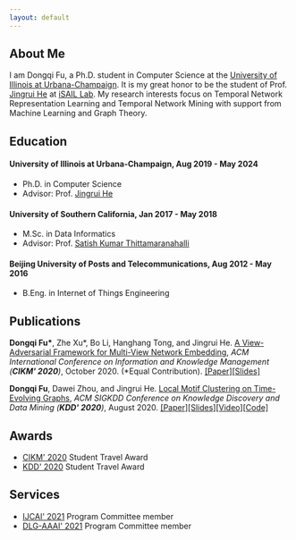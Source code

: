 ```yaml
---
layout: default
---
```


## About Me

I am Dongqi Fu, a Ph.D. student in Computer Science at the [University of Illinois at Urbana-Champaign](https://illinois.edu/). It is my great honor to be the student of Prof. [Jingrui He](https://www.hejingrui.org/) at [iSAIL Lab](https://isail-laboratory.github.io/). My research interests focus on Temporal Network Representation Learning and Temporal Network Mining with support from Machine Learning and Graph Theory.


## Education

#### University of Illinois at Urbana-Champaign, Aug 2019 - May 2024 
* Ph.D. in Computer Science
* Advisor: Prof. [Jingrui He](https://www.hejingrui.org/)

#### University of Southern California, Jan 2017 - May 2018
* M.Sc. in Data Informatics
* Advisor: Prof. [Satish Kumar Thittamaranahalli](http://www.tkskwork.org/)

#### Beijing University of Posts and Telecommunications, Aug 2012 - May 2016 
* B.Eng. in Internet of Things Engineering


## Publications
**Dongqi Fu\***, Zhe Xu\*, Bo Li, Hanghang Tong, and Jingrui He. [A View-Adversarial Framework for Multi-View Network Embedding](https://github.com/DongqiFu/VANE), _ACM International Conference on Information and Knowledge Management (**CIKM' 2020**)_, October 2020. (\*Equal Contribution). [[Paper]](https://github.com/DongqiFu/VANE/blob/master/paper/A%20View-Adversarial%20Framework%20for%20Multi-View%20Network%20Embedding.pdf)[[Slides]](https://github.com/DongqiFu/VANE/blob/master/slides/CIKM'20_VANE_Presentation_Slides.pdf)

**Dongqi Fu**, Dawei Zhou, and Jingrui He. [Local Motif Clustering on Time-Evolving Graphs](https://github.com/DongqiFu/L-MEGA), _ACM SIGKDD Conference on Knowledge Discovery and Data Mining (**KDD' 2020**)_, August 2020. [[Paper]](https://github.com/DongqiFu/L-MEGA/blob/master/paper/Local%20Motif%20Clustering%20on%20Time-Evolving%20Graphs.pdf)[[Slides]](https://github.com/DongqiFu/L-MEGA/blob/master/slides/KDD'20_L-MEGA_Slides.pdf)[[Video]](https://www.youtube.com/watch?v=2Z-SS1IchGc&feature=emb_title)[[Code]](https://github.com/DongqiFu/L-MEGA)


## Awards
* [CIKM' 2020](https://www.cikm2020.org/) Student Travel Award
* [KDD' 2020](https://www.kdd.org/kdd2020/) Student Travel Award

## Services
* [IJCAI' 2021](https://ijcai-21.org/) Program Committee member
* [DLG-AAAI' 2021](https://deep-learning-graphs.bitbucket.io/dlg-aaai21/index.html) Program Committee member

